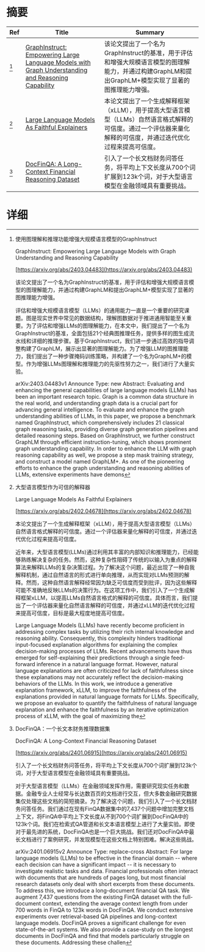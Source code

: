 # 摘要

| Ref | Title | Summary |
| --- | --- | --- |
| [^1] | [GraphInstruct: Empowering Large Language Models with Graph Understanding and Reasoning Capability](https://arxiv.org/abs/2403.04483) | 该论文提出了一个名为GraphInstruct的基准，用于评估和增强大规模语言模型的图理解能力，并通过构建GraphLM和提出GraphLM+模型实现了显著的图推理能力增强。 |
| [^2] | [Large Language Models As Faithful Explainers](https://arxiv.org/abs/2402.04678) | 本论文提出了一个生成解释框架（xLLM），用于提高大型语言模型（LLMs）自然语言格式解释的可信度。通过一个评估器来量化解释的可信度，并通过迭代优化过程来提高可信度。 |
| [^3] | [DocFinQA: A Long-Context Financial Reasoning Dataset](https://arxiv.org/abs/2401.06915) | 引入了一个长文档财务问答任务，将平均上下文长度从700个词扩展到123k个词，对于大型语言模型在金融领域具有重要挑战。 |

# 详细

[^1]: 使用图理解和推理功能增强大规模语言模型的GraphInstruct

    GraphInstruct: Empowering Large Language Models with Graph Understanding and Reasoning Capability

    [https://arxiv.org/abs/2403.04483](https://arxiv.org/abs/2403.04483)

    该论文提出了一个名为GraphInstruct的基准，用于评估和增强大规模语言模型的图理解能力，并通过构建GraphLM和提出GraphLM+模型实现了显著的图推理能力增强。

    

    评估和增强大规模语言模型（LLMs）的通用能力一直是一个重要的研究课题。图是现实世界中常见的数据结构，理解图数据对于推进通用智能至关重要。为了评估和增强LLMs的图理解能力，在本文中，我们提出了一个名为GraphInstruct的基准，全面包括21个经典图推理任务，提供多样的图生成流水线和详细的推理步骤。基于GraphInstruct，我们进一步通过高效的指导调整构建了GraphLM，展示出显著的图理解能力。为了增强LLM的图推理能力，我们提出了一种步骤掩码训练策略，并构建了一个名为GraphLM+的模型。作为增强LLMs图理解和推理能力的先驱性努力之一，我们进行了大量实验。

    arXiv:2403.04483v1 Announce Type: new  Abstract: Evaluating and enhancing the general capabilities of large language models (LLMs) has been an important research topic. Graph is a common data structure in the real world, and understanding graph data is a crucial part for advancing general intelligence. To evaluate and enhance the graph understanding abilities of LLMs, in this paper, we propose a benchmark named GraphInstruct, which comprehensively includes 21 classical graph reasoning tasks, providing diverse graph generation pipelines and detailed reasoning steps. Based on GraphInstruct, we further construct GraphLM through efficient instruction-tuning, which shows prominent graph understanding capability. In order to enhance the LLM with graph reasoning capability as well, we propose a step mask training strategy, and construct a model named GraphLM+. As one of the pioneering efforts to enhance the graph understanding and reasoning abilities of LLMs, extensive experiments have demons
    
[^2]: 大型语言模型作为可信的解释器

    Large Language Models As Faithful Explainers

    [https://arxiv.org/abs/2402.04678](https://arxiv.org/abs/2402.04678)

    本论文提出了一个生成解释框架（xLLM），用于提高大型语言模型（LLMs）自然语言格式解释的可信度。通过一个评估器来量化解释的可信度，并通过迭代优化过程来提高可信度。

    

    近年来，大型语言模型(LLMs)通过利用其丰富的内部知识和推理能力，已经能够熟练解决复杂的任务。然而，这种复杂性阻碍了传统的以输入为重点的解释算法来解释LLMs的复杂决策过程。为了解决这个问题，最近出现了一种自我解释机制，通过自然语言的形式进行单向推理，从而实现对LLMs预测的解释。然而，这种自然语言解释经常因为缺乏可信度而受到批评，因为这些解释可能不准确地反映LLMs的决策行为。在这项工作中，我们引入了一个生成解释框架xLLM，以提高LLMs自然语言格式的解释的可信度。具体而言，我们提出了一个评估器来量化自然语言解释的可信度，并通过xLLM的迭代优化过程来提高可信度，目标是最大程度地提高可信度。

    Large Language Models (LLMs) have recently become proficient in addressing complex tasks by utilizing their rich internal knowledge and reasoning ability. Consequently, this complexity hinders traditional input-focused explanation algorithms for explaining the complex decision-making processes of LLMs. Recent advancements have thus emerged for self-explaining their predictions through a single feed-forward inference in a natural language format. However, natural language explanations are often criticized for lack of faithfulness since these explanations may not accurately reflect the decision-making behaviors of the LLMs. In this work, we introduce a generative explanation framework, xLLM, to improve the faithfulness of the explanations provided in natural language formats for LLMs. Specifically, we propose an evaluator to quantify the faithfulness of natural language explanation and enhance the faithfulness by an iterative optimization process of xLLM, with the goal of maximizing the 
    
[^3]: DocFinQA：一个长文本财务推理数据集

    DocFinQA: A Long-Context Financial Reasoning Dataset

    [https://arxiv.org/abs/2401.06915](https://arxiv.org/abs/2401.06915)

    引入了一个长文档财务问答任务，将平均上下文长度从700个词扩展到123k个词，对于大型语言模型在金融领域具有重要挑战。

    

    对于大型语言模型（LLMs）在金融领域发挥作用，需要研究现实任务和数据。金融专业人士经常与长达数百页的文档进行交互，但大多数金融研究数据集仅处理这些文档的简短摘录。为了解决这个问题，我们引入了一个长文档财务问答任务。我们通过在现有FinQA数据集中的7,437个问题中增加完整文档上下文，将FinQA中平均上下文长度从不到700个词扩展到DocFinQA中的123k个词。我们在检索式QA管道和长文本语言模型上进行了大量实验。即使对于最先进的系统，DocFinQA也是一个巨大挑战。我们还对DocFinQA中最长文档进行了案例研究，并发现模型在这些文档上特别困难。解决这些挑战。

    arXiv:2401.06915v2 Announce Type: replace-cross  Abstract: For large language models (LLMs) to be effective in the financial domain -- where each decision can have a significant impact -- it is necessary to investigate realistic tasks and data. Financial professionals often interact with documents that are hundreds of pages long, but most financial research datasets only deal with short excerpts from these documents. To address this, we introduce a long-document financial QA task. We augment 7,437 questions from the existing FinQA dataset with the full-document context, extending the average context length from under 700 words in FinQA to 123k words in DocFinQA. We conduct extensive experiments over retrieval-based QA pipelines and long-context language models. DocFinQA proves a significant challenge for even state-of-the-art systems. We also provide a case-study on the longest documents in DocFinQA and find that models particularly struggle on these documents. Addressing these challen
    

